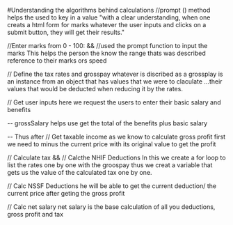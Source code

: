 #Understanding the algorithms behind calculations
//prompt () method helps the used to key in a value 
"with a clear understanding, when one creats a html form for marks whatever the user inputs and clicks on a submit button, they will get their results."

//Enter marks from 0 - 100: && //used the prompt function to input the marks
This helps the person the know the range thats was described reference to their marks ors speed

// Define the tax rates and grosspay
 whatever is discribed as a grossplay is an instance from an object that has values that we were to claculate ...their values that would be deducted when reducing it by the rates.

   // Get user inputs
   here we request the users to enter  their basic salary and benefits

  -- grossSalary helps use get the total of the benefits plus basic salary

-- Thus after // Get taxable income
as we know to calculate gross profit first we need to minus the current price with its original value to get the profit

// Calculate tax  &&  // Calcthe NHIF Deductions
In this we create a for loop to list the rates one by one with the groospay  thus we creat a variable that gets us the value of the calculated tax one by one.

 // Calc NSSF Deductions
 he will be able to get the current deduction/ the current price after geting the gross profit 

  // Calc net salary
  net salary is the base calculation of all you deductions, gross profit and tax
